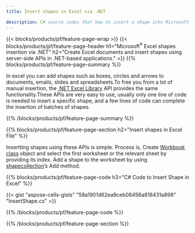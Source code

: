 ```yaml
---
title: Insert shapes in Excel via .NET

description: C# source codes that how to insert a shape into Microsoft Excel files using .NET Library. 
---
```


{{< blocks/products/pf/feature-page-wrap >}}
{{< blocks/products/pf/feature-page-header h1="Microsoft<sup>&reg;</sup> Excel shapes insertion via .NET" h2="Create Excel documents and insert shapes using server-side APIs in .NET-based applications." >}}
{{% blocks/products/pf/feature-page-summary %}}

In excel you can add shapes such as boxes, circles and arrows to documents, emails, slides and spreadsheets.To free you from a lot of manual insertion, the [.NET Excel Library](https://releases.aspose.com/cells/net/) API provides the same functionality.These APIs are very easy to use, usually only one line of code is needed to insert a specific shape, and a few lines of code can complete the insertion of batches of shapes.

{{% /blocks/products/pf/feature-page-summary  %}}

{{% blocks/products/pf/feature-page-section  h2="Insert shapes in Excel File" %}}

Insertting shapes using these APIs is simple. Process is, Create [Workbook class](https://reference.aspose.com/cells/net/aspose.cells/workbook) object and select the first worksheet or the relevant sheet by providing its index. Add a shape to the worksheet by using [shapecollection](https://reference.aspose.com/cells/net/aspose.cells.drawing/shapecollection)’s Add method.

{{% blocks/products/pf/feature-page-code h3="C# Code to Insert Shape in Excel" %}}

{{< gist "aspose-cells-gists" "59a1901d62ea9ceb08456a818431a898" "InsertShape.cs" >}}

{{% /blocks/products/pf/feature-page-code  %}}

{{% /blocks/products/pf/feature-page-section %}}
